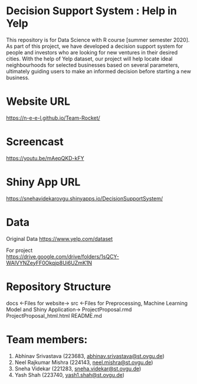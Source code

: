 # Decision Support System : Help in Yelp
This repository is for Data Science with R course [summer semester 2020]. As part of this project, we have developed a decision support system for people and investors who are looking for new ventures in their desired cities. With the help of Yelp dataset, our project will help locate ideal neighbourhoods for selected businesses based on several parameters, ultimately guiding users to make an informed decision before starting a new business.

# Website URL
https://n-e-e-l.github.io/Team-Rocket/

# Screencast
https://youtu.be/mAepQKD-kFY

# Shiny App URL
https://snehavidekarovgu.shinyapps.io/DecisionSupportSystem/

# Data
Original Data
https://www.yelp.com/dataset

For project  
https://drive.google.com/drive/folders/1sQCY-WAlVYNZeyFF0Okqjp8Ui6UZmK1N

# Repository Structure
     
docs  <-Files for website-> 
src   <-Files for Preprocessing, Machine Learning Model and Shiny Application->
ProjectProposal.rmd  
ProjectProposal_html.html
README.md

# Team members:
1. Abhinav Srivastava (223683, abhinav.srivastava@st.ovgu.de) 
2. Neel Rajkumar Mishra (224143, neel.mishra@st.ovgu.de) 
3. Sneha Videkar (221283, sneha.videkar@st.ovgu.de) 
4. Yash Shah (223740, yash1.shah@st.ovgu.de)
